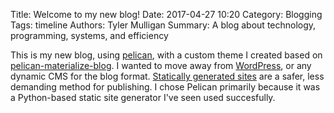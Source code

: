 Title: Welcome to my new blog!
Date: 2017-04-27 10:20
Category: Blogging
Tags: timeline
Authors: Tyler Mulligan
Summary: A blog about technology, programming, systems, and efficiency

This is my new blog, using [pelican](https://blog.getpelican.com/), with a custom theme I created based on [pelican-materialize-blog](https://github.com/z/doknowevil.net/tree/master/site/themes/pelican-materialize-blog).  I wanted to move away from [WordPress](https://www.wordpress.org), or any dynamic CMS for the blog format.  [Statically generated sites](https://www.staticgen.com/) are a safer, less demanding method for publishing.  I chose Pelican primarily because it was a Python-based static site generator I've seen used succesfully.
